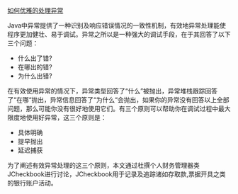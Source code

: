 [如何优雅的处理异常](https://www.zhihu.com/question/28254987)

Java中异常提供了一种识别及响应错误情况的一致性机制，有效地异常处理能使程序更加健壮、易于调试。异常之所以是一种强大的调试手段，在于其回答了以下三个问题：

  - 什么出了错?
  - 在哪出的错?
  - 为什么出错?

在有效使用异常的情况下，异常类型回答了“什么”被抛出，异常堆栈跟踪回答了“在哪“抛出，异常信息回答了“为什么“会抛出，如果你的异常没有回答以上全部问题，那么可能你没有很好地使用它们。有三个原则可以帮助你在调试过程中最大限度地使用好异常，这三个原则是：
  - 具体明确
  - 提早抛出
  - 延迟捕获

为了阐述有效异常处理的这三个原则，本文通过杜撰个人财务管理器类JCheckbook进行讨论，JCheckbook用于记录及追踪诸如存取款,票据开具之类的银行账户活动。
